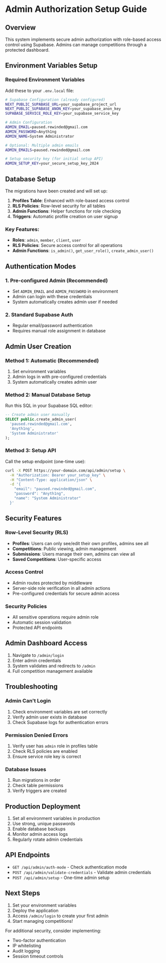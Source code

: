 # Admin Authorization Setup Guide

## Overview
This system implements secure admin authorization with role-based access control using Supabase. Admins can manage competitions through a protected dashboard.

## Environment Variables Setup

### Required Environment Variables
Add these to your `.env.local` file:

```bash
# Supabase Configuration (already configured)
NEXT_PUBLIC_SUPABASE_URL=your_supabase_project_url
NEXT_PUBLIC_SUPABASE_ANON_KEY=your_supabase_anon_key
SUPABASE_SERVICE_ROLE_KEY=your_supabase_service_key

# Admin Configuration
ADMIN_EMAIL=paused.rewinded@gmail.com
ADMIN_PASSWORD=Anyth1ng
ADMIN_NAME=System Administrator

# Optional: Multiple admin emails
ADMIN_EMAILS=paused.rewinded@gmail.com

# Setup security key (for initial setup API)
ADMIN_SETUP_KEY=your_secure_setup_key_2024
```

## Database Setup

The migrations have been created and will set up:

1. **Profiles Table**: Enhanced with role-based access control
2. **RLS Policies**: Row-level security for all tables
3. **Admin Functions**: Helper functions for role checking
4. **Triggers**: Automatic profile creation on user signup

### Key Features:
- **Roles**: `admin`, `member`, `client`, `user`
- **RLS Policies**: Secure access control for all operations
- **Admin Functions**: `is_admin()`, `get_user_role()`, `create_admin_user()`

## Authentication Modes

### 1. Pre-configured Admin (Recommended)
- Set `ADMIN_EMAIL` and `ADMIN_PASSWORD` in environment
- Admin can login with these credentials
- System automatically creates admin user if needed

### 2. Standard Supabase Auth
- Regular email/password authentication
- Requires manual role assignment in database

## Admin User Creation

### Method 1: Automatic (Recommended)
1. Set environment variables
2. Admin logs in with pre-configured credentials
3. System automatically creates admin user

### Method 2: Manual Database Setup
Run this SQL in your Supabase SQL editor:

```sql
-- Create admin user manually
SELECT public.create_admin_user(
  'paused.rewinded@gmail.com',
  'Anyth1ng',
  'System Administrator'
);
```

### Method 3: Setup API
Call the setup endpoint (one-time use):

```bash
curl -X POST https://your-domain.com/api/admin/setup \
  -H "Authorization: Bearer your_setup_key" \
  -H "Content-Type: application/json" \
  -d '{
    "email": "paused.rewinded@gmail.com",
    "password": "Anyth1ng",
    "name": "System Administrator"
  }'
```

## Security Features

### Row-Level Security (RLS)
- **Profiles**: Users can only see/edit their own profiles, admins see all
- **Competitions**: Public viewing, admin management
- **Submissions**: Users manage their own, admins can view all
- **Saved Competitions**: User-specific access

### Access Control
- Admin routes protected by middleware
- Server-side role verification in all admin actions
- Pre-configured credentials for secure admin access

### Security Policies
- All sensitive operations require admin role
- Automatic session validation
- Protected API endpoints

## Admin Dashboard Access

1. Navigate to `/admin/login`
2. Enter admin credentials
3. System validates and redirects to `/admin`
4. Full competition management available

## Troubleshooting

### Admin Can't Login
1. Check environment variables are set correctly
2. Verify admin user exists in database
3. Check Supabase logs for authentication errors

### Permission Denied Errors
1. Verify user has `admin` role in profiles table
2. Check RLS policies are enabled
3. Ensure service role key is correct

### Database Issues
1. Run migrations in order
2. Check table permissions
3. Verify triggers are created

## Production Deployment

1. Set all environment variables in production
2. Use strong, unique passwords
3. Enable database backups
4. Monitor admin access logs
5. Regularly rotate admin credentials

## API Endpoints

- `GET /api/admin/auth-mode` - Check authentication mode
- `POST /api/admin/validate-credentials` - Validate admin credentials
- `POST /api/admin/setup` - One-time admin setup

## Next Steps

1. Set your environment variables
2. Deploy the application
3. Access `/admin/login` to create your first admin
4. Start managing competitions!

For additional security, consider implementing:
- Two-factor authentication
- IP whitelisting
- Audit logging
- Session timeout controls
